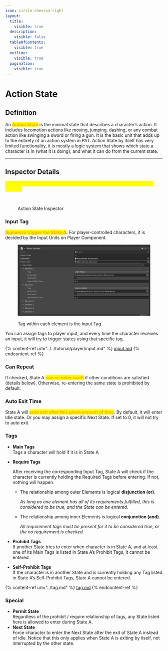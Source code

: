 ```yaml
---
icon: circle-chevron-right
layout:
  title:
    visible: true
  description:
    visible: false
  tableOfContents:
    visible: true
  outline:
    visible: true
  pagination:
    visible: true
---
```


# Action State

## Definition

An <mark style="color:orange;">**Action State**</mark> is the minimal state that describes a character’s action. It includes locomotion actions like moving, jumping, dashing, or any combat action like swinging a sword or firing a gun. It is the basic unit that adds up to the entirety of an action system in PAT. Action State by itself has very limited functionality, it is mostly a logic system that shows which state a character is in (what it is doing), and what it can do from the current state.

***

## Inspector Details

<mark style="color:yellow;">(All following description assumes the described Action State named as State A)</mark>

<figure><img src="https://lh7-rt.googleusercontent.com/docsz/AD_4nXe-p9tvInwbfoQp8LMyLjCDoIEDHaDRcylXHZL9gSJ2Ng6TdXtSXx0zXwBXnCYjkIvQaz5lsWVpso6T5qtv_RMOiS54QdOo5rrX8Ca2ua9ppGgoV2MWFda3aErm6aYY4dNn3pcszf02LAjjCRJc7zU_22U?key=wjgYipemgHjXa5pb_ZH-6A" alt=""><figcaption><p>Action State Inspector</p></figcaption></figure>

### Input Tag

<mark style="color:orange;">**Signals to trigger the State A**</mark>**.** For player-controlled characters, it is decided by the Input Units on Player Component.

<figure><img src="../../.gitbook/assets/image (2) (1).png" alt=""><figcaption><p>Tag within each element is the Input Tag</p></figcaption></figure>

You can assign tags to player input, and every time the character receives an input, it will try to trigger states using that specific tag.

{% content-ref url="../../tutorial/player/input.md" %}
[input.md](../../tutorial/player/input.md)
{% endcontent-ref %}

### Can Repeat

If checked, State A <mark style="color:orange;">**can re-enter itself**</mark> if other conditions are satisfied (details below). Otherwise, re-entering the same state is prohibited by default.

### Auto Exit Time

State A will <mark style="color:orange;">**auto exit after this given amount of time**</mark>. By default, it will enter Idle state. Or you may assign a specific Next State. If set to 0, it will not try to auto exit.

### Tags

* **Main Tags**\
  Tags a character will hold if it is in State A
*   **Require Tags**

    After receiving the corresponding Input Tag, State A will check if the character is currently holding the Required Tags before entering. If not, nothing will happen.&#x20;

    *   The relationship among outer Elements is logical **disjunction (or)**.&#x20;

        _As long as one element has all of its requirements fulfilled, this is considered to be true, and the State can be entered._&#x20;
    *   The relationship among inner Elements is logical **conjunction (and)**.&#x20;

        _All requirement tags must be present for it to be considered true, or the no requirement is checked._
* **Prohibit Tags**\
  If another State tries to enter when character is in State A, and at least one of its Main Tags is listed in State A’s Prohibit Tags, it cannot be entered.
* **Self-Prohibit Tags**\
  If the character is in another State and is currently holding any Tag listed in State A’s Self-Prohibit Tags, State A cannot be entered.

{% content-ref url="../tag.md" %}
[tag.md](../tag.md)
{% endcontent-ref %}

### Special

* **Permit State**\
  Regardless of the prohibit / require relationship of tags, any State listed here is allowed to enter during State A.
* **Next State**\
  Force character to enter the Next State after the exit of State A instead of idle. Notice that this only applies when State A is exiting by itself, not interrupted by the other state.






